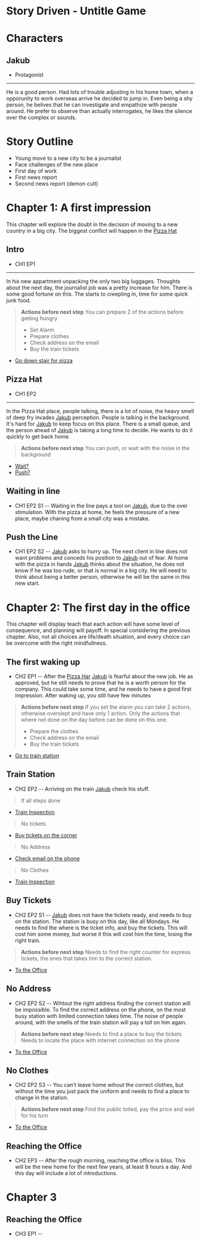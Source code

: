 # Story Driven - Untitle Game

# Characters 

## Jakub
- Protagonist
---
He is a good person. Had lots of trouble adjusting in his home town, when a opporunity to work overseas arrive he decided to jump in.
Even being a shy person, he belives that he can investigate and empathize with people around. 
He prefer to observe than actually interrogates, he likes the silence over the complex or sounds.


# Story Outline

- Young move to a new city to be a journalist
- Face challenges of the new place
- First day of work
- First news report
- Second news report (demon cult)


# Chapter 1: A first impression

This chapter will explore the doubt in the decision of moving to a new country in a big city.
The biggest conflict will happen in the [Pizza Hat](#pizza-hat)


## Intro
- CH1 EP1
---
In his new appartment unpacking the only two big luggages.
Thoughts about the next day, the journalist job was a pretty increase for him.
There is some good fortune on this.
The starts to creepling in, time for some quick junk food.

> **Actions before next step**
> You can prepare 2 of the actions before getting hungry
> 
> - Set Alarm
> - Prepare clothes
> - Check address on the email
> - Buy the train tickets

- [Go down stair for pizza](#pizza-place)


## Pizza Hat
- CH1 EP2
---
In the Pizza Hat place, people talking, there is a lot of noise, the heavy smell of deep fry invades [Jakub](#jakub) perception.
People is talking in the background.
It's hard for [Jakub](#jakub) to keep focus on this place.
There is a small queue, and the person ahead of [Jakub](#jakub) is taking a long time to decide.
He wants to do it quickly to get back home.

> **Actions before next step**
> You can push, or wait with the noise in the background

- [Wait?](#waiting-in-line)
- [Push?](#push-the-line)


## Waiting in line
- CH1 EP2 S1
--
Waiting in the line pays a tool on [Jakub](#jakub), due to the over stimulation.
With the pizza at home, he feels the pressure of a new place, maybe chaning from a small city was a mistake.


## Push the Line
- CH1 EP2 S2
--
[Jakub](#jakub) asks to hurry up. The next client in line does not want problems and conceds his position to [Jakub](#jakub) out of fear.
At home with the pizza in hands [Jakub](#jakub) thinks about the situation, he does not know if he was too rude, or that is normal in a big city.
He will need to think about being a better person, otherwise he will be the same in this new start.


# Chapter 2: The first day in the office

This chapter will display teach that each action will have some level of consequence, and planning will payoff. In special considering the previous chapter.
Also, not all choices are life/death situation, and every choice can be overcome with the right mindfullness.

## The first waking up
- CH2 EP1
--
After the [Pizza Har](#pizza-hat) [Jakub](#jakub) is fearful about the new job. He as approved, but he still needs to prove that he is a worth person for the company.
This could take some time, and he needs to have a good first impression.
After waking up, you still have few minutes 

> **Actions before next step**
> If you set the alarm you can take 2 actions, otherwise overslept and have only 1 action.
> Only the actions that where not done on the day before can be done on this one.
> 
> - Prepare the clothes
> - Check address on the email
> - Buy the train tickets

- [Go to train station](#train-station)


## Train Station
- CH2 EP2
--
Arriving on the train [Jakub](#jakub) check his stuff.

> If all steps done
- [Train Inspection](#train-station)

> No tickets
- [Buy tickets on the corner](#)

> No Address
- [Check email on the phone](#)

> No Clothes
- [Train Inspection](#)


## Buy Tickets
- CH2 EP2 S1
--
[Jakub](#jakub) does not have the tickets ready, and needs to buy on the station. 
The station is busy on this day, like all Mondays.
He needs to find the where is the ticket info, and buy the tickets.
This will cost him some money, but worse it this will cost him the time, losing the right train.

> **Actions before next step**
> Needs to find the right counter for express tickets, the ones that takes him to the correct station.

- [To the Office](#reaching-the-office)


## No Address
- CH2 EP2 S2
--
Wihtout the right address finding the correct station will be impossible. 
To find the correct address on the phone, on the most busy station with limited connection takes time.
The noise of people around, with the smells of the train station will pay a toll on him again.

> **Actions before next step**
> Needs to find a place to buy the tickets
> Needs to locate the place with internet connection on the phone

- [To the Office](#reaching-the-office)


## No Clothes
- CH2 EP2 S3
--
You can't leave home wihout the correct clothes, but without the time you just pack the uniform and needs to find a place to change in the station.

> **Actions before next step**
> Find the public toiled, pay the price and wait for his turn

- [To the Office](#reaching-the-office)


## Reaching the Office
- CH2 EP3
--
After the rough morning, reaching the office is bliss.
This will be the new home for the next few years, at least 8 hours a day.
And this day will include a lot of introductions.


# Chapter 3

## Reaching the Office
- CH3 EP1
--

